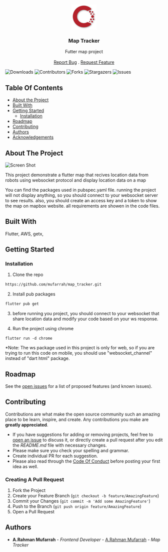 <br/>
<p align="center">
  <a href="https://github.com/mufarrah/map_tracker">
    <img src="assets/images/skippylogo_noTxtr.png" alt="Logo" width="80" height="80">
  </a>

  <h3 align="center">Map Tracker</h3>

  <p align="center">
    Futter map project
    <br/>
    <br/>
    <a href="https://github.com/mufarrah/map_tracker/issues">Report Bug</a>
    .
    <a href="https://github.com/mufarrah/map_tracker/issues">Request Feature</a>
  </p>
</p>

![Downloads](https://img.shields.io/github/downloads/mufarrah/map_tracker/total) ![Contributors](https://img.shields.io/github/contributors/mufarrah/map_tracker?color=dark-green) ![Forks](https://img.shields.io/github/forks/mufarrah/map_tracker?style=social) ![Stargazers](https://img.shields.io/github/stars/mufarrah/map_tracker?style=social) ![Issues](https://img.shields.io/github/issues/mufarrah/map_tracker)

## Table Of Contents

- [About the Project](#about-the-project)
- [Built With](#built-with)
- [Getting Started](#getting-started)
  - [Installation](#installation)
- [Roadmap](#roadmap)
- [Contributing](#contributing)
- [Authors](#authors)
- [Acknowledgements](#acknowledgements)

## About The Project

![Screen Shot](assets/images/gif_map.gif)

This project demonstrate a flutter map that recives location data from robots using websocket protocol and display location data on a map

You can find the packages used in pubspec.yaml file. running the project will not display anything, so you should connect to your websocket server to see results. also, you should create an access key and a token to show the map on mapbox website. all requirements are showen in the code files.

## Built With

Flutter, AWS, getx,

## Getting Started

### Installation

1. Clone the repo

```sh
https://github.com/mufarrah/map_tracker.git
```

2. Install pub packages

```sh
flutter pub get
```

3. before running you project, you should connect to your websocket that share location data and modify your code based on your ws response.

4. Run the project using chrome

```JS
flutter run -d chrome
```

\*Note: The ws package used in this project is only for web, so if you are trying to run this code on mobile, you should use "websocket_channel" instead of "dart html" package.

## Roadmap

See the [open issues](https://github.com/mufarrah/map_tracker/issues) for a list of proposed features (and known issues).

## Contributing

Contributions are what make the open source community such an amazing place to be learn, inspire, and create. Any contributions you make are **greatly appreciated**.

- If you have suggestions for adding or removing projects, feel free to [open an issue](https://github.com/mufarrah/map_tracker/issues/new) to discuss it, or directly create a pull request after you edit the _README.md_ file with necessary changes.
- Please make sure you check your spelling and grammar.
- Create individual PR for each suggestion.
- Please also read through the [Code Of Conduct](https://github.com/mufarrah/map_tracker/blob/main/CODE_OF_CONDUCT.md) before posting your first idea as well.

### Creating A Pull Request

1. Fork the Project
2. Create your Feature Branch (`git checkout -b feature/AmazingFeature`)
3. Commit your Changes (`git commit -m 'Add some AmazingFeature'`)
4. Push to the Branch (`git push origin feature/AmazingFeature`)
5. Open a Pull Request

## Authors

- **A.Rahman Mufarrah** - _Frontend Developer_ - [A.Rahman Mufarrah](https://github.com/mufarrah) - _Map Tracker_
